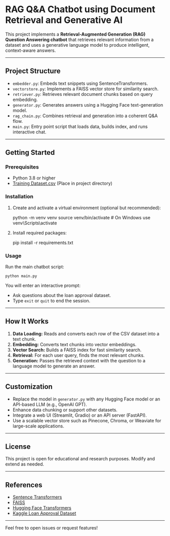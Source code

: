 # RAG Q&A Chatbot using Document Retrieval and Generative AI

This project implements a **Retrieval-Augmented Generation (RAG) Question Answering chatbot** that retrieves relevant information from a dataset and uses a generative language model to produce intelligent, context-aware answers.

---

## Project Structure

- `embedder.py`: Embeds text snippets using SentenceTransformers.
- `vectorstore.py`: Implements a FAISS vector store for similarity search.
- `retriever.py`: Retrieves relevant document chunks based on query embedding.
- `generator.py`: Generates answers using a Hugging Face text-generation model.
- `rag_chain.py`: Combines retrieval and generation into a coherent Q&A flow.
- `main.py`: Entry point script that loads data, builds index, and runs interactive chat.

---

## Getting Started

### Prerequisites

- Python 3.8 or higher
- [Training Dataset.csv](https://www.kaggle.com/datasets/sonalisingh1411/loan-approval-prediction?select=Training+Dataset.csv) (Place in project directory)

### Installation

1. Create and activate a virtual environment (optional but recommended):

    python -m venv venv
    source venv/bin/activate # On Windows use venv\Scripts\activate

2. Install required packages:

    pip install -r requirements.txt

### Usage

Run the main chatbot script:

    python main.py

You will enter an interactive prompt:

- Ask questions about the loan approval dataset.
- Type `exit` or `quit` to end the session.

---

## How It Works

1. **Data Loading:** Reads and converts each row of the CSV dataset into a text chunk.
2. **Embedding:** Converts text chunks into vector embeddings.
3. **Vector Search:** Builds a FAISS index for fast similarity search.
4. **Retrieval:** For each user query, finds the most relevant chunks.
5. **Generation:** Passes the retrieved context with the question to a language model to generate an answer.

---

## Customization

- Replace the model in `generator.py` with any Hugging Face model or an API-based LLM (e.g., OpenAI GPT).
- Enhance data chunking or support other datasets.
- Integrate a web UI (Streamlit, Gradio) or an API server (FastAPI).
- Use a scalable vector store such as Pinecone, Chroma, or Weaviate for large-scale applications.

---

## License

This project is open for educational and research purposes. Modify and extend as needed.

---

## References

- [Sentence Transformers](https://www.sbert.net/)
- [FAISS](https://github.com/facebookresearch/faiss)
- [Hugging Face Transformers](https://huggingface.co/transformers/)
- [Kaggle Loan Approval Dataset](https://www.kaggle.com/datasets/sonalisingh1411/loan-approval-prediction)

---

Feel free to open issues or request features!
